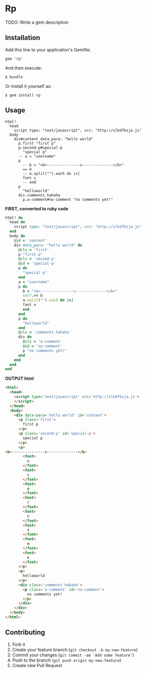 # Rp

TODO: Write a gem description

## Installation

Add this line to your application's Gemfile:

    gem 'rp'

And then execute:

    $ bundle

Or install it yourself as:

    $ gem install rp

## Usage

```haml
html!
  head
    script type: "text/javascript", src: "http://slkdfksja.js"
  body
    div#content data_para: "hello world"
      p.first "first p"
      p.second-p#special-p
        "special p"
      -- a = "username"
      p
        -- b = "<b>---------------x--------------</b>"
        == b
        -- a.split("").each do |x|
        font x
        -- end
      p
        "helloworld"
      div.comments.hahaha
        p.a-comment#no-comment "no comments yet!"
```

**FIRST, converted to ruby code**

```ruby
html! do
  head do
    script type: "text/javascript", src: "http://slkdfksja.js"
  end
  body do
    @id = 'content'
    div data_para: "hello world" do
      @cls = 'first'
      p "first p"
      @cls = 'second-p'
      @id = 'special-p'
      p do
        "special p"
      end
      a = "username"
      p do
        b = "<b>---------------x--------------</b>"
        self.== b
        a.split("").each do |x|
        font x
        end
      end
      p do
        "helloworld"
      end
      @cls = 'comments hahaha'
      div do
        @cls = 'a-comment'
        @id = 'no-comment'
        p "no comments yet!"
      end
    end
  end
end
```

**OUTPUT html**

```html
<html>
  <head>
    <script type='text/javascript' src='http://slkdfksja.js'>
    </script>
  </head>
  <body>
    <div data-para='hello world' id='content'>
      <p class='first'>
        first p
      </p>
      <p class='second-p' id='special-p'>
        special p
      </p>
      <p>
<b>---------------x--------------</b>
        <font>
          u
        </font>
        <font>
          s
        </font>
        <font>
          e
        </font>
        <font>
          r
        </font>
        <font>
          n
        </font>
        <font>
          a
        </font>
        <font>
          m
        </font>
        <font>
          e
        </font>
      </p>
      <p>
        helloworld
      </p>
      <div class='comments hahaha'>
        <p class='a-comment' id='no-comment'>
          no comments yet!
        </p>
      </div>
    </div>
  </body>
</html>
```


## Contributing

1. Fork it
2. Create your feature branch (`git checkout -b my-new-feature`)
3. Commit your changes (`git commit -am 'Add some feature'`)
4. Push to the branch (`git push origin my-new-feature`)
5. Create new Pull Request
